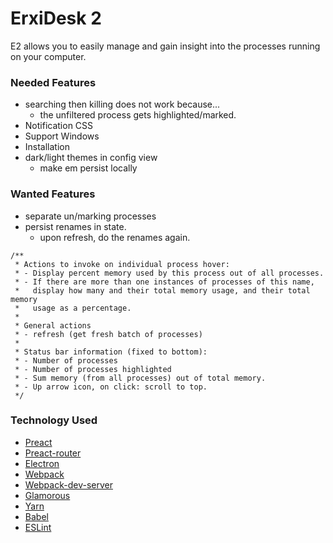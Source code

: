 # ErxiDesk 2

E2 allows you to easily manage and gain insight into the processes running on your computer.

### Needed Features

- searching then killing does not work because...
  - the unfiltered process gets highlighted/marked.
- Notification CSS
- Support Windows
- Installation
- dark/light themes in config view
  - make em persist locally

### Wanted Features

- separate un/marking processes
- persist renames in state.
  - upon refresh, do the renames again.

```
/**
 * Actions to invoke on individual process hover:
 * - Display percent memory used by this process out of all processes.
 * - If there are more than one instances of processes of this name,
 *   display how many and their total memory usage, and their total memory
 *   usage as a percentage.
 *
 * General actions
 * - refresh (get fresh batch of processes)
 *
 * Status bar information (fixed to bottom):
 * - Number of processes
 * - Number of processes highlighted
 * - Sum memory (from all processes) out of total memory.
 * - Up arrow icon, on click: scroll to top.
 */
```

### Technology Used
- [Preact](https://github.com/developit/preact)
- [Preact-router](https://github.com/developit/preact-router)
- [Electron](https://github.com/electron/electron)
- [Webpack](https://github.com/webpack/webpack)
- [Webpack-dev-server](https://github.com/webpack/webpack-dev-server)
- [Glamorous](https://medium.com/@kentcdodds/introducing-glamorous-fb3c9f4ed20e)
- [Yarn](https://github.com/yarnpkg/yarn)
- [Babel](https://babeljs.io)
- [ESLint](https://eslint.org)
